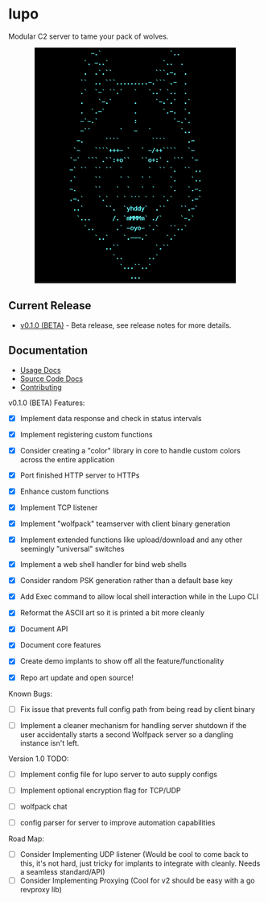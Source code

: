 # lupo
Modular C2 server to tame your pack of wolves.

<p align="center">
  <img width=400px src="docs/assets/lupo_logo.png" />
</p>


## Current Release
- [v0.1.0 (BETA)](https://github.com/InjectionSoftwareandSecurityLLC/lupo/releases/tag/v0.1.0-beta) - Beta release, see release notes for more details.

## Documentation
- [Usage Docs](./docs/README.md)
- [Source Code Docs](https://pkg.go.dev/github.com/InjectionSoftwareandSecurityLLC/lupo@v0.1.0)
- [Contributing](contributing.md)


v0.1.0 (BETA) Features:
- [x] Implement data response and check in status intervals
- [x] Implement registering custom functions
- [x] Consider creating a "color" library in core to handle custom colors across the entire application
- [x] Port finished HTTP server to HTTPs
- [x] Enhance custom functions
- [x] Implement TCP listener
- [x] Implement "wolfpack" teamserver with client binary generation
- [x] Implement extended functions like upload/download and any other seemingly "universal" switches
- [x] Implement a web shell handler for bind web shells
- [x] Consider random PSK generation rather than a default base key
- [x] Add Exec command to allow local shell interaction while in the Lupo CLI
- [x] Reformat the ASCII art so it is printed a bit more cleanly
- [x] Document API
- [x] Document core features
- [x] Create demo implants to show off all the feature/functionality
- [x] Repo art update and open source!


Known Bugs:
- [ ] Fix issue that prevents full config path from being read by client binary
- [ ] Implement a cleaner mechanism for handling server shutdown if the user accidentally starts a second Wolfpack server so a dangling instance isn't left.


Version 1.0 TODO:
- [ ] Implement config file for lupo server to auto supply configs
- [ ] Implement optional encryption flag for TCP/UDP
- [ ] wolfpack chat
- [ ] config parser for server to improve automation capabilities


Road Map:
- [ ] Consider Implementing UDP listener (Would be cool to come back to this, it's not hard, just tricky for implants to integrate with cleanly. Needs a seamless standard/API)
- [ ] Consider Implementing Proxying (Cool for v2 should be easy with a go revproxy lib)
